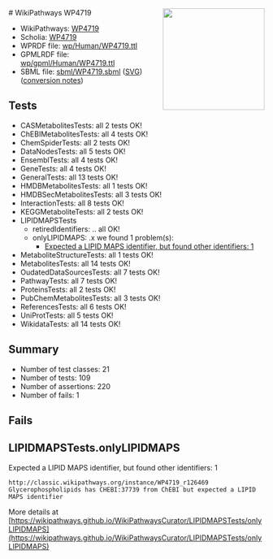 <img style="float: right; width: 200px" src="../logo.png" />
# WikiPathways WP4719

* WikiPathways: [WP4719](https://identifiers.org/wikipathways:WP4719)
* Scholia: [WP4719](https://scholia.toolforge.org/wikipathways/WP4719)
* WPRDF file: [wp/Human/WP4719.ttl](../wp/Human/WP4719.ttl)
* GPMLRDF file: [wp/gpml/Human/WP4719.ttl](../wp/gpml/Human/WP4719.ttl)
* SBML file: [sbml/WP4719.sbml](../sbml/WP4719.sbml) ([SVG](../sbml/WP4719.svg)) ([conversion notes](../sbml/WP4719.txt))

## Tests
* CASMetabolitesTests: all 2 tests OK!
* ChEBIMetabolitesTests: all 4 tests OK!
* ChemSpiderTests: all 2 tests OK!
* DataNodesTests: all 5 tests OK!
* EnsemblTests: all 4 tests OK!
* GeneTests: all 4 tests OK!
* GeneralTests: all 13 tests OK!
* HMDBMetabolitesTests: all 1 tests OK!
* HMDBSecMetabolitesTests: all 3 tests OK!
* InteractionTests: all 8 tests OK!
* KEGGMetaboliteTests: all 2 tests OK!
* LIPIDMAPSTests
    * retiredIdentifiers: .. all OK!
    * onlyLIPIDMAPS: .x we found 1 problem(s):
        * [Expected a LIPID MAPS identifier, but found other identifiers: 1](#48cc60b8)
* MetaboliteStructureTests: all 1 tests OK!
* MetabolitesTests: all 14 tests OK!
* OudatedDataSourcesTests: all 7 tests OK!
* PathwayTests: all 7 tests OK!
* ProteinsTests: all 2 tests OK!
* PubChemMetabolitesTests: all 3 tests OK!
* ReferencesTests: all 6 tests OK!
* UniProtTests: all 5 tests OK!
* WikidataTests: all 14 tests OK!


## Summary

* Number of test classes: 21
* Number of tests: 109
* Number of assertions: 220
* Number of fails: 1

## Fails

<a name="48cc60b8" />

## LIPIDMAPSTests.onlyLIPIDMAPS

Expected a LIPID MAPS identifier, but found other identifiers: 1
```
http://classic.wikipathways.org/instance/WP4719_r126469 Glycerophospholipids has CHEBI:37739 from ChEBI but expected a LIPID MAPS identifier
```

More details at [https://wikipathways.github.io/WikiPathwaysCurator/LIPIDMAPSTests/onlyLIPIDMAPS](https://wikipathways.github.io/WikiPathwaysCurator/LIPIDMAPSTests/onlyLIPIDMAPS)

